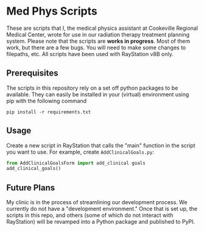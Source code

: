 # Med Phys Scripts
These are scripts that I, the medical physics assistant at Cookeville Regional Medical Center, wrote for use in our radiation therapy treatment planning system. Please note that the scripts are **__works in progress__**. Most of them work, but there are a few bugs. You will need to make some changes to filepaths, etc. All scripts have been used with RayStation v8B only.

## Prerequisites
The scripts in this repository rely on a set off python packages to be available. They can easily be installed in your (virtual) environment using pip with the following command
```shell
pip install -r requirements.txt
```

## Usage
Create a new script in RayStation that calls the "main" function in the script you want to use. For example, create `AddClinicalGoals.py`:
```python
from AddClinicalGoalsForm import add_clinical goals
add_clinical_goals()
```

## Future Plans
My clinic is in the process of streamlining our development process. We currently do not have a "development environment." Once that is set up, the scripts in this repo, and others (some of which do not interact with RayStation) will be revamped into a Python package and published to PyPI.